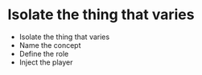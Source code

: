 # Isolate the thing that varies
* Isolate the thing that varies
* Name the concept
* Define the role
* Inject the player
